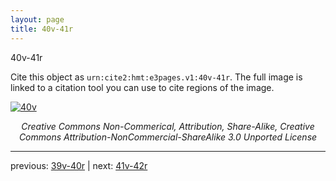 ```yaml
---
layout: page
title: 40v-41r
---
```


40v-41r

Cite this object as `urn:cite2:hmt:e3pages.v1:40v-41r`. The full image is linked to a citation tool you can use to cite regions of the image.

[![40v](http://www.homermultitext.org/iipsrv?IIIF=/project/homer/pyramidal/deepzoom/hmt/e3bifolio/v1/E3_40v_41r.tif/full/800,/0/default.jpg)](http://www.homermultitext.org/ict2/?urn=urn:cite2:hmt:e3bifolio.v1:E3_40v_41r) 

<p style="text-align: center; font-style: italic;">Creative Commons Non-Commerical, Attribution, Share-Alike, Creative Commons Attribution-NonCommercial-ShareAlike 3.0 Unported License</p>

---

previous: [39v-40r](../39v-40r/) | next: [41v-42r](../41v-42r/)